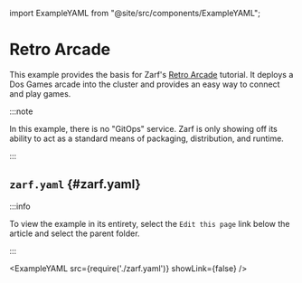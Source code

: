 import ExampleYAML from "@site/src/components/ExampleYAML";

# Retro Arcade

This example provides the basis for Zarf's [Retro Arcade](../../docs/5-zarf-tutorials/3-deploy-a-retro-arcade.md) tutorial.  It deploys a Dos Games arcade into the cluster and provides an easy way to connect and play games.

:::note

In this example, there is no "GitOps" service. Zarf is only showing off its ability to act as a standard means of packaging, distribution, and runtime.

:::

## `zarf.yaml` {#zarf.yaml}

:::info

To view the example in its entirety, select the `Edit this page` link below the article and select the parent folder.

:::

<ExampleYAML src={require('./zarf.yaml')} showLink={false} />
